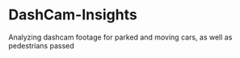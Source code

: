# DashCam-Insights
 Analyzing dashcam footage for parked and moving cars, as well as pedestrians passed
